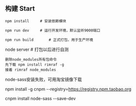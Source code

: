 ## 构建 Start

```
npm install		# 安装依赖模块
```

```
npm run dev		# 运行开发环境，默认监听9000端口
```

```
npm run build		# 正式打包，用于生产环境

```
node server		# 打包以后进行自测

```
删除node_modules所有包命令 
先下载 npm install rimraf -g
接着 rimraf node_modules

```
node-sass安装失败，可用淘宝镜像下载

npm install -g cnpm --registry=https://registry.npm.taobao.org

cnpm install node-sass --save-dev